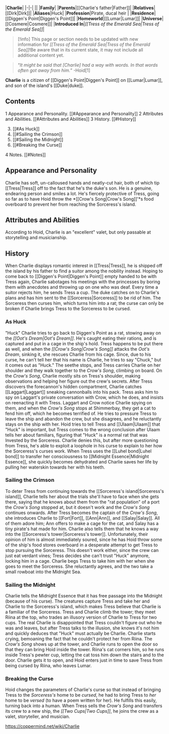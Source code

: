 |**Charlie**|
|-|-|
||
|**Family**|
|**Parents**|[[Charlie's father\|Father]]|
|**Relatives**|[[Dirk\|Dirk]]|
|**Aliases**|Huck|
|**Profession**|Pirate, ducal heir |
|**Residence**|[[Diggen's Point\|Diggen's Point]]|
|**Homeworld**|[[Lumar\|Lumar]]|
|**Universe**|[[Cosmere\|Cosmere]]|
|**Introduced In**|*[[Tress of the Emerald Sea\|Tress of the Emerald Sea]]*|

> [!info] This page or section needs to be updated with new information for *[[Tress of the Emerald Sea\|Tress of the Emerald Sea]]*!Be aware that in its current state, it may not include all additional content yet.

>“*It might be said that [Charlie] had a way with words. In that words often got away from him.*”
\-Hoid[1]


**Charlie** is a citizen of [[Diggen's Point\|Diggen's Point]] on [[Lumar\|Lumar]], and son of the island's [[Duke\|duke]].

## Contents

1 Appearance and Personality. [[#Appearance and Personality]] 
2 Attributes and Abilities. [[#Attributes and Abilities]] 
3 History. [[#History]] 

3. [[#As Huck]] 
3. [[#Sailing the Crimson]] 
3. [[#Sailing the Midnight]] 
3. [[#Breaking the Curse]] 


4 Notes. [[#Notes]] 


## Appearance and Personality
Charlie has soft, un-calloused hands and neatly-cut hair, both of which tip [[Tress\|Tress]] off to the fact that he's the duke's son. He is a genuine, endearing person and smiles a lot. He's fiercely protective of Tress, going so far as to have Hoid throw the *[[Crow's Song\|Crow's Song]]'*s food overboard to prevent her from reaching the Sorceress's island.

## Attributes and Abilities
According to Hoid, Charlie is an "excellent" valet, but only passable at storytelling and musicianship.

## History
When Charlie displays romantic interest in [[Tress\|Tress]], he is shipped off the island by his father to find a suitor among the nobility instead. Hoping to come back to [[Diggen's Point\|Diggen's Point]] empty handed to be with Tress again, Charlie sabotages his meetings with the princesses by boring them with anecdotes and throwing up on one who was deaf. Every time a suitor rejects him, he sends Tress a cup. The duke catches on to Charlie's plans and has him sent to the [[Sorceress\|Sorceress]] to be rid of him. The Sorceress then curses him, which turns him into a rat; the curse can only be broken if Charlie brings Tress to the Sorceress to be cursed.

### As Huck
  "Huck"
Charlie tries to go back to Diggen's Point as a rat, stowing away on the *[[Oot's Dream\|Oot's Dream]]*. He's caught eating their rations, and is captured and put in a cage in the ship's hold. Tress happens to be put there as well, and when the *[[Crow's Song\|Crow's Song]]* attacks the *Oot's Dream*, sinking it, she rescues Charlie from his cage. Since, due to his curse, he can't tell her that his name is Charlie, he tries to say "Chuck," but it comes out as "Huck." The seethe stops, and Tress carries Charlie on her shoulder and they walk together to the *Crow's Song*, climbing on board.
On the *Crow's Song*, Charlie mostly sits on Tress's shoulder, making observations and helping her figure out the crew's secrets. After Tress discovers the forecannon's hidden compartment, Charlie catches [[Laggart\|Laggart]] sneaking cannonballs into his pack. Tress asks him to spy on Laggart's private conversation with Crow, which he does, and insists on reenacting it with Tress. Laggart and Crow notice Charlie spying on them, and when the *Crow's Song* stops at Shimmerbay, they get a cat to fend him off, which he becomes terrified of. He tries to pressure Tress to leave the ship and abandon the crew, but she disagrees, and he reluctantly stays on the ship with her.
Hoid tries to tell Tress and [[Ulaam\|Ulaam]] that "Huck" is important, but Tress comes to the wrong conclusion after Ulaam tells her about familiars, figuring that "Huck" is a normal rat that was Invested by the Sorceress. Charlie denies this, but after more questioning from Tress, he's able to exploit a loophole in his curse to explain to her how the Sorceress's curses work.
When Tress uses the [[Luhel bond\|Luhel bond]] to transfer her consciousness to [[Midnight Essence\|Midnight Essence]], she quickly becomes dehydrated and Charlie saves her life by pulling her waterskin towards her with his teeth.

### Sailing the Crimson
To deter Tress from continuing towards the [[Sorceress's island\|Sorceress's island]], Charlie tells her about the trials she'll have to face when she gets there, saying that he knows about them from the "rat population" of a port the *Crow's Song* stopped at, but it doesn't work and the *Crow's Song* continues onwards.
After Tress becomes the captain of the *Crow's Song*, she introduces Charlie to [[Fort\|Fort]], [[Ann\|Ann]], and [[Salay\|Salay]]. All of them adore him; Ann offers to make a cage for the cat, and Salay has a tiny pirate's hat made for him. Charlie also tells them that he knows a way into the [[Sorceress's tower\|Sorceress's tower]]. Unfortunately, their opinion of him is almost immediately soured, since he has Hoid throw some of the ship's food stores overboard in a desperate attempt to get Tress to stop pursuing the Sorceress. This doesn't work either, since the crew can just eat verdant vines; Tress decides she can't trust "Huck" anymore, locking him in a cage.
Charlie begs Tress to take him with her when she goes to meet the Sorceress. She reluctantly agrees, and the two take a small rowboat into the Midnight Sea.

### Sailing the Midnight
Charlie tells the Midnight Essence that it has free passage into the Midnight (because of his curse). The creatures capture Tress and take her and Charlie to the Sorceress's island, which makes Tress believe that Charlie is a familiar of the Sorceress.
Tress and Charlie climb the tower; they meet Riina at the top, who trades an illusory version of Charlie to Tress for two cups. The real Charlie is disappointed that Tress couldn't figure out who he was and leaves, but after Tress talks to the illusion, she knows it's not him and quickly deduces that "Huck" must actually be Charlie. Charlie starts crying, bemoaning the fact that he couldn't protect her from Riina.
The *Crow's Song* shows up at the tower, and Charlie runs to open the door so that they can bring Hoid inside the tower. Riina's cat corners him, so he runs inside Tress's pewter cup, letting the cat toss him down the stairs and to the door. Charlie gets it to open, and Hoid enters just in time to save Tress from being cursed by Riina, who leaves Lumar.

### Breaking the Curse
Hoid changes the parameters of Charlie's curse so that instead of bringing Tress to the *Sorceress's* home to be *cursed*, he had to bring Tress to *her* home to be *versed* (to have a poem written for her). He fulfills this easily, turning back into a human. When Tress sells the *Crow's Song* and transfers its crew to a new ship, the *[[Two Cups\|Two Cups]]*, he joins the crew as a valet, storyteller, and musician.



https://coppermind.net/wiki/Charlie